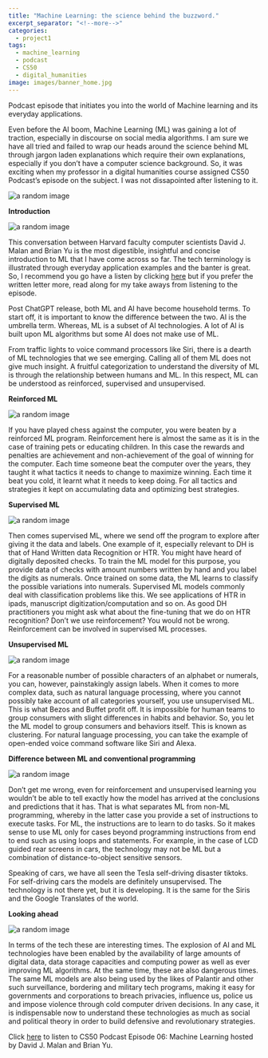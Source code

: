 ```yaml
---
title: "Machine Learning: the science behind the buzzword."
excerpt_separator: "<!--more-->"
categories:
  - project1
tags:
  - machine_learning
  - podcast
  - CS50
  - digital_humanities
image: images/banner_home.jpg
---
```


Podcast episode that initiates you into the world of Machine learning and its everyday applications.
<!--more-->

Even before the AI boom, Machine Learning (ML) was gaining a lot of traction,
especially in discourse on social media algorithms. I am sure we have all tried 
and failed to wrap our heads around the science behind ML through jargon laden
explanations which require their own explanations, especially if you don’t have a 
computer science background. So, it was exciting when my professor in a digital humanities course 
assigned CS50 Podcast’s episode on the subject. I was not dissapointed after listening to it.


![a random image]({{site.baseurl}}images/ML-Pcast-Summary-1.webp)




**Introduction**


![a random image]({{site.baseurl}}images/ML-Pcast-Summary-2.webp)


This conversation between Harvard faculty computer scientists David J. Malan and Brian Yu is 
the most digestible, insightful and concise introduction to ML that I have come across so far. 
The tech terminology is illustrated through everyday application examples and the banter is great. 
So, I recommend you go have a listen by clicking [here](https://open.spotify.com/episode/2ppGzcN7KjeRRDGafyluDb?si=52824ea4ac5446f2&nd=1&dlsi=5583055a75164d3d) 
but if you prefer the written letter more, read along for my 
take aways from listening to the episode.


Post ChatGPT release, both ML and AI have become household terms. To start off, it is important to 
know the difference between the two. AI is the umbrella term. Whereas, ML is a subset of AI technologies. 
A lot of AI is built upon ML algorithms but some AI does not make use of ML.


From traffic lights to voice command processors like Siri, there is a dearth of ML technologies 
that we see emerging. Calling all of them ML does not give much insight. A fruitful categorization 
to understand the diversity of ML is through the relationship between humans and ML. 
In this respect, ML can be understood as reinforced, supervised and unsupervised.


**Reinforced ML**


![a random image]({{site.baseurl}}images/ML-Pcast-Summary-3.webp)


If you have played chess against the computer, you were beaten by a reinforced ML program. 
Reinforcement here is almost the same as it is in the case of training pets or educating children. 
In this case the rewards and penalties are achievement and non-achievement of the goal of winning 
for the computer. Each time someone beat the computer over the years, they taught it what tactics 
it needs to change to maximize winning. Each time it beat you cold, it learnt what it needs to keep doing. 
For all tactics and strategies it kept on accumulating data and optimizing best strategies.


**Supervised ML**


![a random image]({{site.baseurl}}images/ML-Pcast-Summary-4.jpg)


Then comes supervised ML, where we send off the program to explore after giving it the data and labels. 
One example of it, especially relevant to DH is that of Hand Written data Recognition or HTR. 
You might have heard of digitally deposited checks. To train the ML model for this purpose, 
you provide data of checks with amount numbers written by hand and you label the digits as numerals. 
Once trained on some data, the ML learns to classify the possible variations into numerals. 
Supervised ML models commonly deal with classification problems like this. 
We see applications of HTR in ipads, manuscript digitization/computation and so on. 
As good DH practitioners you might ask what about the fine-tuning that we do on HTR recognition? 
Don’t we use reinforcement? You would not be wrong. Reinforcement can be involved in supervised ML processes.


**Unsupervised ML**


![a random image]({{site.baseurl}}images/ML-Pcast-Summary-5.webp)


For a reasonable number of possible characters of an alphabet or numerals, you can, however, painstakingly assign labels. 
When it comes to more complex data, such as natural language processing, where you cannot possibly take account of all 
categories yourself, you use unsupervised ML. This is what Bezos and Buffet profit off. 
It is impossible for human teams to group consumers with slight differences in habits and behavior. 
So, you let the ML model to group consumers and behaviors itself. This is known as clustering. For natural language processing, 
you can take the example of open-ended voice command software like Siri and Alexa.


**Difference between ML and conventional programming**


![a random image]({{site.baseurl}}images/ML-Pcast-Summary-6.png)


Don’t get me wrong, even for reinforcement and unsupervised learning you wouldn’t be able to tell exactly how the model has 
arrived at the conclusions and predictions that it has. That is what separates ML from non-ML programming, whereby in the 
latter case you provide a set of instructions to execute tasks. For ML, the instructions are to learn to do tasks. 
So it makes sense to use ML only for cases beyond programming instructions from end to end such as using loops and statements. 
For example, in the case of LCD guided rear screens in cars, the technology may not be ML but a combination of 
distance-to-object sensitive sensors.


Speaking of cars, we have all seen the Tesla self-driving disaster tiktoks. 
For self-driving cars the models are definitely unsupervised. The technology is not there yet, but it is developing. 
It is the same for the Siris and the Google Translates of the world.


**Looking ahead**


![a random image]({{site.baseurl}}images/ML-Pcast-Summary-7.webp)


In terms of the tech these are interesting times. The explosion of AI and ML technologies have been enabled by the availability 
of large amounts of digital data, data storage capacities and computing power as well as ever improving ML algorithms. 
At the same time, these are also dangerous times. The same ML models are also being used by the likes of Palantir and other 
such surveillance, bordering and military tech programs, making it easy for governments and corporations to breach privacies, 
influence us, police us and impose violence through cold computer driven decisions. In any case, it is indispensable now to 
understand these technologies as much as social and political theory in order to build defensive and revolutionary strategies.


Click [here](https://open.spotify.com/episode/2ppGzcN7KjeRRDGafyluDb?si=52824ea4ac5446f2&nd=1&dlsi=5583055a75164d3d) to listen to CS50 Podcast Episode 06: Machine Learning hosted by David J. Malan and Brian Yu.
